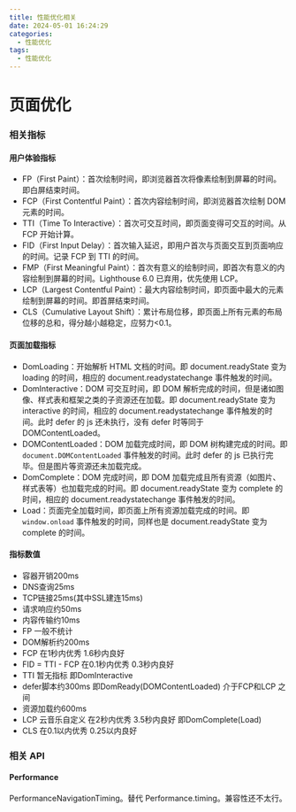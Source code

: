 ```yaml
---
title: 性能优化相关
date: 2024-05-01 16:24:29
categories:
  - 性能优化
tags:
  - 性能优化
---
```


<!-- more -->

# 页面优化

### 相关指标

#### 用户体验指标

- FP（First Paint）：首次绘制时间，即浏览器首次将像素绘制到屏幕的时间。即白屏结束时间。
- FCP（First Contentful Paint）：首次内容绘制时间，即浏览器首次绘制 DOM 元素的时间。
- TTI（Time To Interactive）：首次可交互时间，即页面变得可交互的时间。从 FCP 开始计算。
- FID（First Input Delay）：首次输入延迟，即用户首次与页面交互到页面响应的时间。记录 FCP 到 TTI 的时间。
- FMP（First Meaningful Paint）：首次有意义的绘制时间，即首次有意义的内容绘制到屏幕的时间。Lighthouse 6.0 已弃用，优先使用 LCP。
- LCP（Largest Contentful Paint）：最大内容绘制时间，即页面中最大的元素绘制到屏幕的时间。即首屏结束时间。
- CLS（Cumulative Layout Shift）：累计布局位移，即页面上所有元素的布局位移的总和，得分越小越稳定，应努力<0.1。

#### 页面加载指标

- DomLoading：开始解析 HTML 文档的时间。即 document.readyState 变为 loading 的时间，相应的 document.readystatechange 事件触发的时间。
- DomInteractive：DOM 可交互时间，即 DOM 解析完成的时间，但是诸如图像、样式表和框架之类的子资源还在加载。即 document.readyState 变为 interactive 的时间，相应的 document.readystatechange 事件触发的时间。此时 defer 的 js 还未执行，没有 defer 时等同于 DOMContentLoaded。
- DOMContentLoaded：DOM 加载完成时间，即 DOM 树构建完成的时间。即 `document.DOMContentLoaded` 事件触发的时间。此时 defer 的 js 已执行完毕。但是图片等资源还未加载完成。
- DomComplete：DOM 完成时间，即 DOM 加载完成且所有资源（如图片、样式表等）也加载完成的时间。即 document.readyState 变为 complete 的时间，相应的 document.readystatechange 事件触发的时间。
- Load：页面完全加载时间，即页面上所有资源加载完成的时间。即 `window.onload` 事件触发的时间，同样也是 document.readyState 变为 complete 的时间。

#### 指标数值

- 容器开销200ms
- DNS查询25ms
- TCP链接25ms(其中SSL建连15ms)
- 请求响应约50ms 
- 内容传输约10ms
- FP 一般不统计
- DOM解析约200ms
- FCP 在1秒内优秀 1.6秒内良好
- FID = TTI - FCP 在0.1秒内优秀 0.3秒内良好
- TTI 暂无指标 即DomInteractive
- defer脚本约300ms 即DomReady(DOMContentLoaded) 介于FCP和LCP 之间
- 资源加载约600ms
- LCP 云音乐自定义 在2秒内优秀 3.5秒内良好 即DomComplete(Load)
- CLS 在0.1以内优秀 0.25以内良好

### 相关 API

#### Performance

PerformanceNavigationTiming。替代 Performance.timing。兼容性还不太行。
